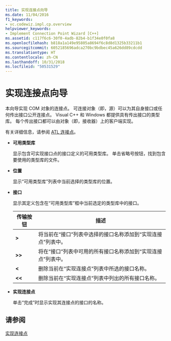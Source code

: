 ```yaml
---
title: 实现连接点向导
ms.date: 11/04/2016
f1_keywords:
- vc.codewiz.impl.cp.overview
helpviewer_keywords:
- Implement Connection Point Wizard [C++]
ms.assetid: c117f6c6-30f0-4adb-82b4-b1f34e0f0fa8
ms.openlocfilehash: b818a1a149e95805a8694f6c8d8d1325b33211b1
ms.sourcegitcommit: 6052185696adca270bc9bdbec45a626dd89cdcdd
ms.translationtype: HT
ms.contentlocale: zh-CN
ms.lasthandoff: 10/31/2018
ms.locfileid: "50531529"
---
```

# <a name="implement-connection-point-wizard"></a>实现连接点向导

本向导实现 COM 对象的连接点。 可连接对象（即，源）可以为其自身接口或任何传出接口公开连接点。 Visual C++ 和 Windows 都提供具有传出接口的类型库。 每个传出接口都可以由对象（即，接收器）上的客户端实现。

有关详细信息，请参阅 [ATL 连接点](../atl/atl-connection-points.md)。

- **可用类型库**

   显示包含可实现接口点的接口定义的可用类型库。 单击省略号按钮，找到包含要使用的类型库的文件。

- **位置**

   显示“可用类型库”列表中当前选择的类型库的位置。

- **接口**

   显示其定义包含在“可用类型库”框中当前选定的类型库中的接口。

   |传输按钮|描述|
   |---------------------|-----------------|
   |**>**|将当前在“接口”列表中选择的接口名称添加到“实现连接点”列表中。|
   |**>>**|将在“接口”列表中可用的所有接口名称添加到“实现连接点”列表中。|
   |**\<**|删除当前在“实现连接点”列表中所选的接口名称。|
   |**\<\<**|删除当前在“实现连接点”列表中列出的所有接口名称。|

- **实现连接点**

   单击“完成”时显示实现其连接点的接口的名称。

## <a name="see-also"></a>请参阅

[实现连接点](../ide/implementing-a-connection-point-visual-cpp.md)